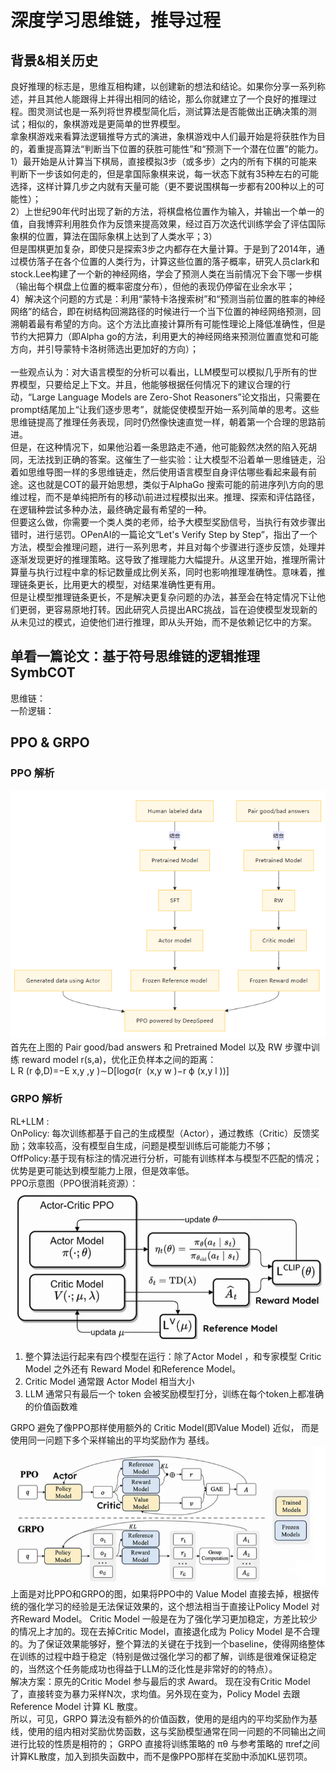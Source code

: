 # 深度学习思维链，推导过程 
## 背景&相关历史
良好推理的标志是，思维互相构建，以创建新的想法和结论。如果你分享一系列称述，并且其他人能跟得上并得出相同的结论，那么你就建立了一个良好的推理过程。图灵测试也是一系列将世界模型简化后，测试算法是否能做出正确决策的测试；相似的，象棋游戏是更简单的世界模型。<br>
拿象棋游戏来看算法逻辑推导方式的演进，象棋游戏中人们最开始是将获胜作为目的，着重提高算法“判断当下位置的获胜可能性”和“预测下一个潜在位置”的能力。<br>1）最开始是从计算当下棋局，直接模拟3步（或多步）之内的所有下棋的可能来判断下一步该如何走的，但是拿国际象棋来说，每一状态下就有35种左右的可能选择，这样计算几步之内就有天量可能（更不要说围棋每一步都有200种以上的可能性）；<br>2）上世纪90年代时出现了新的方法，将棋盘格位置作为输入，并输出一个单一的值，自我博弈利用胜负作为反馈来提高效果，经过百万次迭代训练学会了评估国际象棋的位置，算法在国际象棋上达到了人类水平；3）<br>但是围棋更加复杂，即使只是探索3步之内都存在大量计算。于是到了2014年，通过模仿落子在各个位置的人类行为，计算这些位置的落子概率，研究人员clark和stock.Lee构建了一个新的神经网络，学会了预测人类在当前情况下会下哪一步棋（输出每个棋盘上位置的概率密度分布），但他的表现仍停留在业余水平；<br>4）解决这个问题的方式是：利用“蒙特卡洛搜索树”和“预测当前位置的胜率的神经网络”的结合，即在树结构回溯路径的时候进行一个当下位置的神经网络预测，回溯朝着最有希望的方向。这个方法比直接计算所有可能性理论上降低准确性，但是节约大把算力（即Alpha go的方法，利用更大的神经网络来预测位置直觉和可能方向，并引导蒙特卡洛树筛选出更加好的方向）；<br>
<br>
一些观点认为：对大语言模型的分析可以看出，LLM模型可以模拟几乎所有的世界模型，只要给足上下文。并且，他能够根据任何情况下的建议合理的行动，“Large Language Models are Zero-Shot Reasoners”论文指出，只需要在prompt结尾加上“让我们逐步思考”，就能促使模型开始一系列简单的思考。这些思维链提高了推理任务表现，同时仍然像快速直觉一样，朝着第一个合理的思路前进。<br>
但是，在这种情况下，如果他沿着一条思路走不通，他可能毅然决然的陷入死胡同，无法找到正确的答案。这催生了一些实验：让大模型不沿着单一思维链走，沿着如思维导图一样的多思维链走，然后使用语言模型自身评估哪些看起来最有前途。这也就是COT的最开始思想，类似于AlphaGo 搜索可能的前进序列\方向的思维过程，而不是单纯把所有的移动\前进过程模拟出来。推理、探索和评估路径，在逻辑种尝试多种办法，最终确定最有希望的一种。<br>
但要这么做，你需要一个类人类的老师，给予大模型奖励信号，当执行有效步骤出错时，进行惩罚。OPenAI的一篇论文“Let's Verify Step by Step”，指出了一个方法，模型会推理问题，进行一系列思考，并且对每个步骤进行逐步反馈，处理并逐渐发现更好的推理策略。这导致了推理能力大幅提升。从这里开始，推理所需计算量与执行过程中拿的标记数量成比例关系，同时也影响推理准确性。意味着，推理链条更长，比用更大的模型，对结果准确性更有用。<br>
但是让模型推理链条更长，不是解决更复杂问题的办法，甚至会在特定情况下让他们更弱，更容易原地打转。因此研究人员提出ARC挑战，旨在迫使模型发现新的从未见过的模式，迫使他们进行推理，即从头开始，而不是依赖记忆中的方案。

## 单看一篇论文：基于符号思维链的逻辑推理 SymbCOT
思维链：<br>
一阶逻辑：

## PPO & GRPO
### PPO 解析
<img src="./DLReasoningDeepSeekR1/PPO.png">
首先在上图的 Pair good/bad answers 和 Pretrained Model 以及 RW 步骤中训练 reward model r(s,a)，优化正负样本之间的距离：<br>
L R​ (r ϕ,D)=−E x,y ,y )∼D[logσ(r ​ (x,y w​ )−r ϕ​ (x,y l​ ))]

### GRPO 解析
RL+LLM : <br>
OnPolicy: 每次训练都基于自己的生成模型（Actor），通过教练（Critic）反馈奖励；效率较高，没有模型自生成，问题是模型训练后可能能力不够；<br>
OffPolicy:基于现有标注的情况进行分析，可能有训练样本与模型不匹配的情况；优势是更可能达到模型能力上限，但是效率低。<br>
PPO示意图（PPO很消耗资源）：<br>
<img src="./DLReasoningDeepSeekR1/deepseek_4.png"><br>
1. 整个算法运行起来有四个模型在运行：除了Actor Model ，和专家模型 Critic Model 之外还有 Reward Model 和Reference Model。 
2. Critic Model 通常跟 Actor Model  相当大小
3. LLM 通常只有最后一个 token 会被奖励模型打分，训练在每个token上都准确的价值函数难

GRPO 避免了像PPO那样使用额外的 Critic Model(即Value Model) 近似， 而是使用同一问题下多个采样输出的平均奖励作为 基线。<br>
<img src="./DLReasoningDeepSeekR1/deepseek_5.png"><br>
上面是对比PPO和GRPO的图，如果将PPO中的 Value Model 直接去掉，根据传统的强化学习的经验是无法保证效果的，这个想法相当于直接让Policy Model 对齐Reward Model。 Critic Model 一般是在为了强化学习更加稳定，方差比较少的情况上才加的。现在去掉Critic Model，直接退化成为 Policy Model 是不合理的。为了保证效果能够好，整个算法的关键在于找到一个baseline，使得网络整体在训练的过程中趋于稳定（特别是做过强化学习的都了解，训练是很难保证稳定的，当然这个任务能成功也得益于LLM的泛化性是非常好的的特点）。<br>
解决方案：原先的Critic Model 参与最后的求 Award。 现在没有Critic Model了，直接转变为暴力采样N次，求均值。另外现在变为，Policy Model 去跟 Reference Model 计算 KL 散度。<br>
所以，可见，GRPO 算法没有额外的价值函数，使用的是组内的平均奖励作为基线，使用的组内相对奖励优势函数，这与奖励模型通常在同一问题的不同输出之间进行比较的性质是相符的；  GRPO 直接将训练策略的 πθ 与参考策略的 πref之间计算KL散度，加入到损失函数中，而不是像PPO那样在奖励中添加KL惩罚项。<br>
<br>